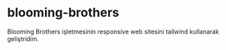 # blooming-brothers
Blooming Brothers işletmesinin responsive web sitesini tailwind kullanarak geliştridim.
